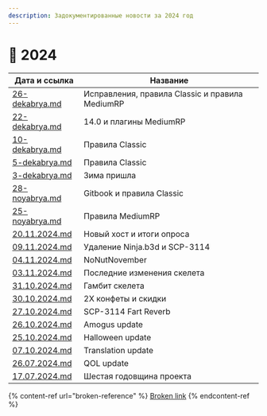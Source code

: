 ```yaml
---
description: Задокументированные новости за 2024 год
---
```


# 🐉 2024

| Дата и ссылка                              | Название                                        |
| ------------------------------------------ | ----------------------------------------------- |
| [26-dekabrya.md](26-dekabrya.md "mention") | Исправления, правила Classic и правила MediumRP |
| [22-dekabrya.md](22-dekabrya.md "mention") | 14.0 и плагины MediumRP                         |
| [10-dekabrya.md](10-dekabrya.md "mention") | Правила Classic                                 |
| [5-dekabrya.md](5-dekabrya.md "mention")   | Правила Classic                                 |
| [3-dekabrya.md](3-dekabrya.md "mention")   | Зима пришла                                     |
| [28-noyabrya.md](28-noyabrya.md "mention") | Gitbook и правила Classic                       |
| [25-noyabrya.md](25-noyabrya.md "mention") | Правила MediumRP                                |
| [20.11.2024.md](20.11.2024.md "mention")   | Новый хост и итоги опроса                       |
| [09.11.2024.md](09.11.2024.md "mention")   | Удаление Ninja.b3d и SCP-3114                   |
| [04.11.2024.md](04.11.2024.md "mention")   | NoNutNovember                                   |
| [03.11.2024.md](03.11.2024.md "mention")   | Последние изменения скелета                     |
| [31.10.2024.md](31.10.2024.md "mention")   | Гамбит скелета                                  |
| [30.10.2024.md](30.10.2024.md "mention")   | 2X конфеты и скидки                             |
| [27.10.2024.md](27.10.2024.md "mention")   | SCP-3114 Fart Reverb                            |
| [26.10.2024.md](26.10.2024.md "mention")   | Amogus update                                   |
| [25.10.2024.md](25.10.2024.md "mention")   | Halloween update                                |
| [07.10.2024.md](07.10.2024.md "mention")   | Translation update                              |
| [26.07.2024.md](26.07.2024.md "mention")   | QOL update                                      |
| [17.07.2024.md](17.07.2024.md "mention")   | Шестая годовщина проекта                        |

{% content-ref url="broken-reference" %}
[Broken link](broken-reference)
{% endcontent-ref %}
